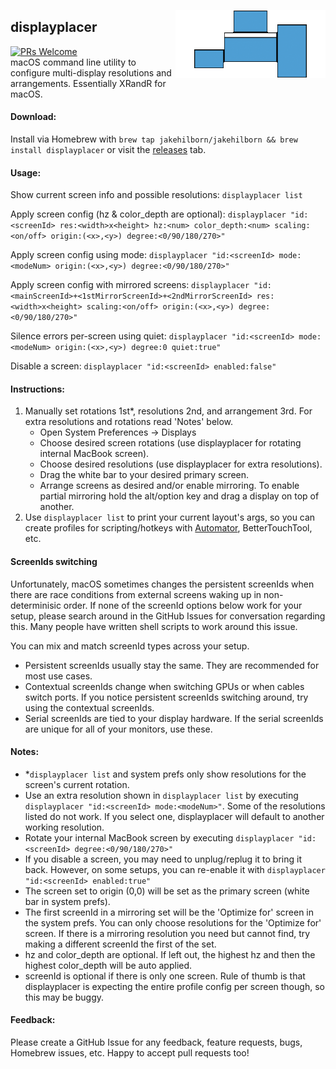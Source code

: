 <a href="#"><img align="right" src="animation.gif"></a>

## displayplacer
[![PRs Welcome](https://img.shields.io/badge/PRs-welcome-brightgreen.svg)](https://github.com/firstcontributions/first-contributions)  
macOS command line utility to configure multi-display resolutions and arrangements. Essentially XRandR for macOS.

#### Download:

Install via Homebrew with `brew tap jakehilborn/jakehilborn && brew install displayplacer` or visit the [releases](https://github.com/jakehilborn/displayplacer/releases) tab.

#### Usage:

Show current screen info and possible resolutions: `displayplacer list`

Apply screen config (hz & color_depth are optional): `displayplacer "id:<screenId> res:<width>x<height> hz:<num> color_depth:<num> scaling:<on/off> origin:(<x>,<y>) degree:<0/90/180/270>"`

Apply screen config using mode: `displayplacer "id:<screenId> mode:<modeNum> origin:(<x>,<y>) degree:<0/90/180/270>"`

Apply screen config with mirrored screens: `displayplacer "id:<mainScreenId>+<1stMirrorScreenId>+<2ndMirrorScreenId> res:<width>x<height> scaling:<on/off> origin:(<x>,<y>) degree:<0/90/180/270>"`

Silence errors per-screen using quiet: `displayplacer "id:<screenId> mode:<modeNum> origin:(<x>,<y>) degree:0 quiet:true"`

Disable a screen: `displayplacer "id:<screenId> enabled:false"`

#### Instructions:
1. Manually set rotations 1st*, resolutions 2nd, and arrangement 3rd. For extra resolutions and rotations read 'Notes' below.
    - Open System Preferences -> Displays
    - Choose desired screen rotations (use displayplacer for rotating internal MacBook screen).
    - Choose desired resolutions (use displayplacer for extra resolutions).
    - Drag the white bar to your desired primary screen.
    - Arrange screens as desired and/or enable mirroring. To enable partial mirroring hold the alt/option key and drag a display on top of another.
2. Use `displayplacer list` to print your current layout's args, so you can create profiles for scripting/hotkeys with [Automator](https://github.com/jakehilborn/displayplacer/issues/13), BetterTouchTool, etc.

#### ScreenIds switching
Unfortunately, macOS sometimes changes the persistent screenIds when there are race conditions from external screens waking up in non-determinisic order. If none of the screenId options below work for your setup, please search around in the GitHub Issues for conversation regarding this. Many people have written shell scripts to work around this issue.

You can mix and match screenId types across your setup.
- Persistent screenIds usually stay the same. They are recommended for most use cases.
- Contextual screenIds change when switching GPUs or when cables switch ports. If you notice persistent screenIds switching around, try using the contextual screenIds.
- Serial screenIds are tied to your display hardware. If the serial screenIds are unique for all of your monitors, use these.

#### Notes:
- *`displayplacer list` and system prefs only show resolutions for the screen's current rotation.
- Use an extra resolution shown in `displayplacer list` by executing `displayplacer "id:<screenId> mode:<modeNum>"`. Some of the resolutions listed do not work. If you select one, displayplacer will default to another working resolution.
- Rotate your internal MacBook screen by executing `displayplacer "id:<screenId> degree:<0/90/180/270>"`
- If you disable a screen, you may need to unplug/replug it to bring it back. However, on some setups, you can re-enable it with `displayplacer "id:<screenId> enabled:true"`
- The screen set to origin (0,0) will be set as the primary screen (white bar in system prefs).
- The first screenId in a mirroring set will be the 'Optimize for' screen in the system prefs. You can only choose resolutions for the 'Optimize for' screen. If there is a mirroring resolution you need but cannot find, try making a different screenId the first of the set.
- hz and color_depth are optional. If left out, the highest hz and then the highest color_depth will be auto applied.
- screenId is optional if there is only one screen. Rule of thumb is that displayplacer is expecting the entire profile config per screen though, so this may be buggy.

#### Feedback:
Please create a GitHub Issue for any feedback, feature requests, bugs, Homebrew issues, etc. Happy to accept pull requests too!
